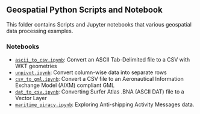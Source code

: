 ## Geospatial Python Scripts and Notebook

This folder contains Scripts and Jupyter notebooks that various geospatial data processing examples.

### Notebooks

- [`ascii_to_csv.ipynb`](https://github.com/spatialthoughts/projects/blob/master/python/ascii_to_csv.ipynb): Convert an ASCII Tab-Delimited file to a CSV with WKT geometries
- [`unpivot.ipynb`](https://github.com/spatialthoughts/projects/blob/master/python/unpivot.ipynb): Convert column-wise data into separate rows
- [`csv_to_gml.ipynb`](https://github.com/spatialthoughts/projects/blob/master/python/csv_to_gml.ipynb): Convert a CSV file to an Aeronautical Information Exchange Model (AIXM) compliant GML
- [`dat_to_csv.ipynb`](https://github.com/spatialthoughts/projects/blob/master/python/dat_to_csv.ipynb): Converting Surfer Atlas .BNA (ASCII DAT) file to a Vector Layer
- [`maritime_piracy.ipynb`](https://github.com/spatialthoughts/projects/blob/master/python/maritime_piracy.ipynb): Exploring Anti-shipping Activity Messages data.

